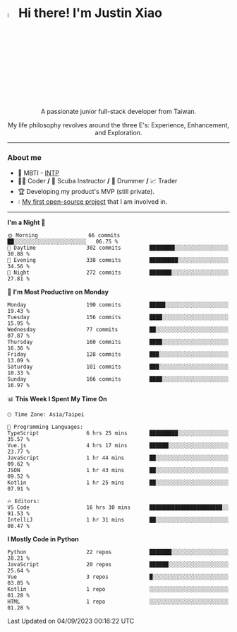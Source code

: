 # <img src="https://media.giphy.com/media/hvRJCLFzcasrR4ia7z/giphy.gif" width="5%">Hi there! I'm Justin Xiao
<p align="center">A passionate junior full-stack developer from Taiwan.  </p>
<p align="center">My life philosophy revolves around the three E's: Experience, Enhancement, and Exploration.</p>

---
### About me
- 👀 MBTI - [INTP](https://www.16personalities.com/intp-personality)
- 👨‍💻 Coder **/** 🤿 Scuba Instructor **/** 🥁 Drummer **/** 📈 Trader
- 🏆 Developing my product's MVP (still private).
- 💧 [My first open-source project](https://github.com/Game-as-a-Service/Game-Lobby-Web) that I am involved in.

---
<!--START_SECTION:waka-->
**I'm a Night 🦉** 

```text
🌞 Morning                66 commits          ██░░░░░░░░░░░░░░░░░░░░░░░   06.75 % 
🌆 Daytime                302 commits         ████████░░░░░░░░░░░░░░░░░   30.88 % 
🌃 Evening                338 commits         █████████░░░░░░░░░░░░░░░░   34.56 % 
🌙 Night                  272 commits         ███████░░░░░░░░░░░░░░░░░░   27.81 % 
```
📅 **I'm Most Productive on Monday** 

```text
Monday                   190 commits         █████░░░░░░░░░░░░░░░░░░░░   19.43 % 
Tuesday                  156 commits         ████░░░░░░░░░░░░░░░░░░░░░   15.95 % 
Wednesday                77 commits          ██░░░░░░░░░░░░░░░░░░░░░░░   07.87 % 
Thursday                 160 commits         ████░░░░░░░░░░░░░░░░░░░░░   16.36 % 
Friday                   128 commits         ███░░░░░░░░░░░░░░░░░░░░░░   13.09 % 
Saturday                 101 commits         ███░░░░░░░░░░░░░░░░░░░░░░   10.33 % 
Sunday                   166 commits         ████░░░░░░░░░░░░░░░░░░░░░   16.97 % 
```


📊 **This Week I Spent My Time On** 

```text
🕑︎ Time Zone: Asia/Taipei

💬 Programming Languages: 
TypeScript               6 hrs 25 mins       █████████░░░░░░░░░░░░░░░░   35.57 % 
Vue.js                   4 hrs 17 mins       ██████░░░░░░░░░░░░░░░░░░░   23.77 % 
JavaScript               1 hr 44 mins        ██░░░░░░░░░░░░░░░░░░░░░░░   09.62 % 
JSON                     1 hr 43 mins        ██░░░░░░░░░░░░░░░░░░░░░░░   09.52 % 
Kotlin                   1 hr 25 mins        ██░░░░░░░░░░░░░░░░░░░░░░░   07.91 % 

🔥 Editors: 
VS Code                  16 hrs 30 mins      ███████████████████████░░   91.53 % 
IntelliJ                 1 hr 31 mins        ██░░░░░░░░░░░░░░░░░░░░░░░   08.47 % 
```

**I Mostly Code in Python** 

```text
Python                   22 repos            ███████░░░░░░░░░░░░░░░░░░   28.21 % 
JavaScript               20 repos            ██████░░░░░░░░░░░░░░░░░░░   25.64 % 
Vue                      3 repos             █░░░░░░░░░░░░░░░░░░░░░░░░   03.85 % 
Kotlin                   1 repo              ░░░░░░░░░░░░░░░░░░░░░░░░░   01.28 % 
HTML                     1 repo              ░░░░░░░░░░░░░░░░░░░░░░░░░   01.28 % 
```




 Last Updated on 04/09/2023 00:16:22 UTC
<!--END_SECTION:waka-->
